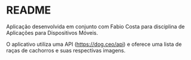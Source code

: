 # README #

Aplicação desenvolvida em conjunto com Fabio Costa para disciplina de Aplicações para Dispositivos Móveis.

O aplicativo utiliza uma API (https://dog.ceo/api) e oferece uma lista de raças de cachorros e suas respectivas imagens.

